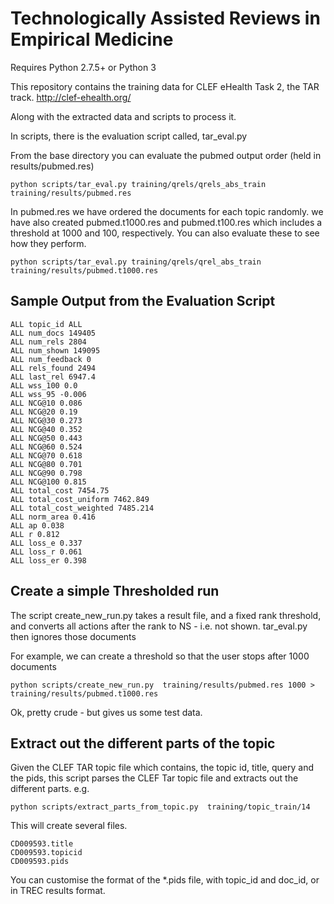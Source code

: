 # Technologically Assisted Reviews in Empirical Medicine

Requires Python 2.7.5+ or Python 3 

This repository contains the training data for CLEF eHealth Task 2, the TAR track.
http://clef-ehealth.org/

Along with the extracted data and scripts to process it.

In scripts, there is the evaluation script called, tar_eval.py

From the base directory you can evaluate the pubmed output order (held in results/pubmed.res)
```
python scripts/tar_eval.py training/qrels/qrels_abs_train training/results/pubmed.res

```

In pubmed.res we have ordered the documents for each topic randomly.
we have also created pubmed.t1000.res and pubmed.t100.res which includes a threshold at 1000 and 100, respectively.
You can also evaluate these to see how they perform.

```
python scripts/tar_eval.py training/qrels/qrel_abs_train training/results/pubmed.t1000.res

```


## Sample Output from the Evaluation Script
```
ALL topic_id ALL
ALL num_docs 149405
ALL num_rels 2804
ALL num_shown 149095
ALL num_feedback 0
ALL rels_found 2494
ALL last_rel 6947.4
ALL wss_100 0.0
ALL wss_95 -0.006
ALL NCG@10 0.086
ALL NCG@20 0.19
ALL NCG@30 0.273
ALL NCG@40 0.352
ALL NCG@50 0.443
ALL NCG@60 0.524
ALL NCG@70 0.618
ALL NCG@80 0.701
ALL NCG@90 0.798
ALL NCG@100 0.815
ALL total_cost 7454.75
ALL total_cost_uniform 7462.849
ALL total_cost_weighted 7485.214
ALL norm_area 0.416
ALL ap 0.038
ALL r 0.812
ALL loss_e 0.337
ALL loss_r 0.061
ALL loss_er 0.398
```


## Create a simple Thresholded run

The script create_new_run.py takes a result file, and a fixed rank threshold,
and converts all actions after the rank to NS - i.e. not shown.
tar_eval.py then ignores those documents

For example, we can create a threshold so that the user stops after 1000 documents
```
python scripts/create_new_run.py  training/results/pubmed.res 1000 > training/results/pubmed.t1000.res

```

Ok, pretty crude - but gives us some test data.



## Extract out the different parts of the topic

Given the CLEF TAR topic file which contains, the topic id, title, query and the pids, this script parses
the CLEF Tar topic file and extracts out the different parts. e.g.
```
python scripts/extract_parts_from_topic.py  training/topic_train/14

```
This will create several files.

```
CD009593.title
CD009593.topicid
CD009593.pids

```
You can customise the format of the *.pids file, with topic_id and doc_id, or in TREC results format.



